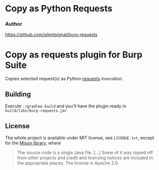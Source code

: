# Copy as Python Requests

### Author

https://github.com/silentsignal/burp-requests


Copy as requests plugin for Burp Suite
======================================

Copies selected request(s) as Python [requests][1] invocation.

Building
--------

Execute `./gradlew build` and you'll have the plugin ready in `build/libs/burp-requests.jar`

License
-------

The whole project is available under MIT license, see `LICENSE.txt`,
except for the [Mjson library][2], where

> The source code is a single Java file. [...] Some of it was ripped
> off from other projects and credit and licensing notices are included
> in the appropriate places. The license is Apache 2.0.

  [1]: http://docs.python-requests.org/
  [2]: https://bolerio.github.io/mjson/
